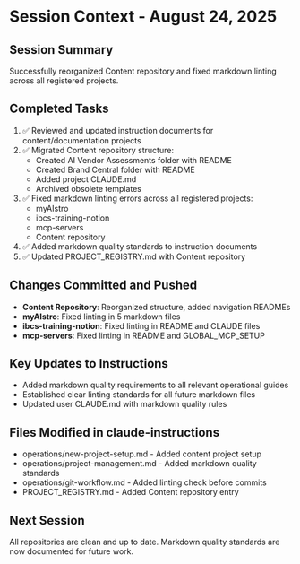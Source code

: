 # Session Context - August 24, 2025

## Session Summary
Successfully reorganized Content repository and fixed markdown linting across all registered projects.

## Completed Tasks
1. ✅ Reviewed and updated instruction documents for content/documentation projects
2. ✅ Migrated Content repository structure:
   - Created AI Vendor Assessments folder with README
   - Created Brand Central folder with README  
   - Added project CLAUDE.md
   - Archived obsolete templates
3. ✅ Fixed markdown linting errors across all registered projects:
   - myAIstro
   - ibcs-training-notion
   - mcp-servers
   - Content repository
4. ✅ Added markdown quality standards to instruction documents
5. ✅ Updated PROJECT_REGISTRY.md with Content repository

## Changes Committed and Pushed
- **Content Repository**: Reorganized structure, added navigation READMEs
- **myAIstro**: Fixed linting in 5 markdown files
- **ibcs-training-notion**: Fixed linting in README and CLAUDE files
- **mcp-servers**: Fixed linting in README and GLOBAL_MCP_SETUP

## Key Updates to Instructions
- Added markdown quality requirements to all relevant operational guides
- Established clear linting standards for all future markdown files
- Updated user CLAUDE.md with markdown quality rules

## Files Modified in claude-instructions
- operations/new-project-setup.md - Added content project setup
- operations/project-management.md - Added markdown quality standards
- operations/git-workflow.md - Added linting check before commits
- PROJECT_REGISTRY.md - Added Content repository entry

## Next Session
All repositories are clean and up to date. Markdown quality standards are now documented for future work.